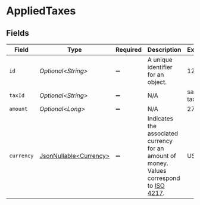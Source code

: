 # AppliedTaxes


## Fields

| Field                                                                                                                              | Type                                                                                                                               | Required                                                                                                                           | Description                                                                                                                        | Example                                                                                                                            |
| ---------------------------------------------------------------------------------------------------------------------------------- | ---------------------------------------------------------------------------------------------------------------------------------- | ---------------------------------------------------------------------------------------------------------------------------------- | ---------------------------------------------------------------------------------------------------------------------------------- | ---------------------------------------------------------------------------------------------------------------------------------- |
| `id`                                                                                                                               | *Optional\<String>*                                                                                                                | :heavy_minus_sign:                                                                                                                 | A unique identifier for an object.                                                                                                 | 12345                                                                                                                              |
| `taxId`                                                                                                                            | *Optional\<String>*                                                                                                                | :heavy_minus_sign:                                                                                                                 | N/A                                                                                                                                | sales-tax                                                                                                                          |
| `amount`                                                                                                                           | *Optional\<Long>*                                                                                                                  | :heavy_minus_sign:                                                                                                                 | N/A                                                                                                                                | 27500                                                                                                                              |
| `currency`                                                                                                                         | [JsonNullable\<Currency>](../../models/components/Currency.md)                                                                     | :heavy_minus_sign:                                                                                                                 | Indicates the associated currency for an amount of money. Values correspond to [ISO 4217](https://en.wikipedia.org/wiki/ISO_4217). | USD                                                                                                                                |